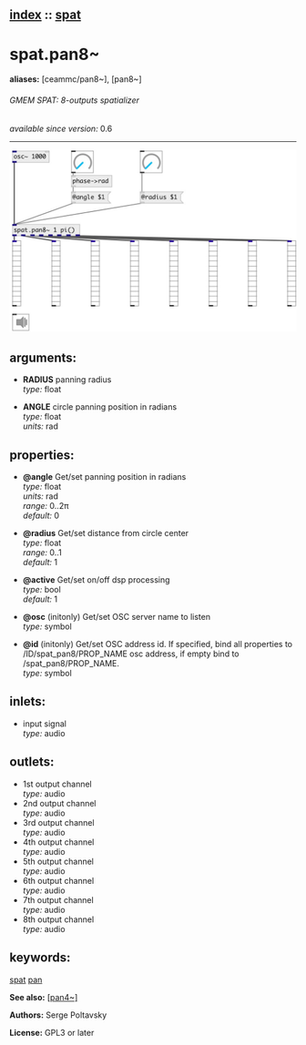 [index](index.html) :: [spat](category_spat.html)
---

# spat.pan8~
**aliases:** [ceammc/pan8\~], [pan8\~]


###### GMEM SPAT: 8-outputs spatializer

*available since version:* 0.6

---




[![example](../examples/img/spat.pan8~.jpg)](../examples/pd/spat.pan8~.pd)



## arguments:

* **RADIUS**
panning radius<br>
_type:_ float<br>

* **ANGLE**
circle panning position in radians<br>
_type:_ float<br>
_units:_ rad<br>





## properties:

* **@angle** 
Get/set panning position in radians<br>
_type:_ float<br>
_units:_ rad<br>
_range:_ 0..2π<br>
_default:_ 0<br>

* **@radius** 
Get/set distance from circle center<br>
_type:_ float<br>
_range:_ 0..1<br>
_default:_ 1<br>

* **@active** 
Get/set on/off dsp processing<br>
_type:_ bool<br>
_default:_ 1<br>

* **@osc** (initonly)
Get/set OSC server name to listen<br>
_type:_ symbol<br>

* **@id** (initonly)
Get/set OSC address id. If specified, bind all properties to /ID/spat_pan8/PROP_NAME
osc address, if empty bind to /spat_pan8/PROP_NAME.<br>
_type:_ symbol<br>



## inlets:

* input signal<br>
_type:_ audio



## outlets:

* 1st output channel<br>
_type:_ audio
* 2nd output channel<br>
_type:_ audio
* 3rd output channel<br>
_type:_ audio
* 4th output channel<br>
_type:_ audio
* 5th output channel<br>
_type:_ audio
* 6th output channel<br>
_type:_ audio
* 7th output channel<br>
_type:_ audio
* 8th output channel<br>
_type:_ audio



## keywords:

[spat](keywords/spat.html)
[pan](keywords/pan.html)



**See also:**
[\[pan4~\]](pan4~.html)




**Authors:** Serge Poltavsky




**License:** GPL3 or later






